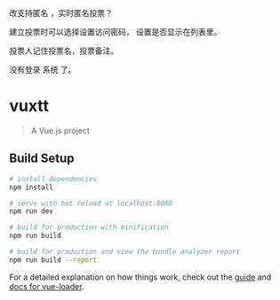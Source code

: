 改支持匿名 ，实时匿名投票？

建立投票时可以选择设置访问密码，
设置是否显示在列表里。

投票人记住投票名，投票备注。

没有登录 系统 了。
# vuxtt

> A Vue.js project

## Build Setup

``` bash
# install dependencies
npm install

# serve with hot reload at localhost:8080
npm run dev

# build for production with minification
npm run build

# build for production and view the bundle analyzer report
npm run build --report
```

For a detailed explanation on how things work, check out the [guide](http://vuejs-templates.github.io/webpack/) and [docs for vue-loader](http://vuejs.github.io/vue-loader).
